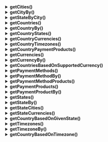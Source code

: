 <details>
<summary><strong>getCities()</strong></summary>

## Purpose:
To retrieve a list of cities based on a specified state.

## Expected Arguments:
### Total: 2

1. **Value**:
   - **Description**: The state information used to get the cities list. By default, this will take the ID of the state.
   - **Type**: Mixed (integer or string)
   - **Required**: Yes

2. **Column**:
   - **Description**: The column name to compare with or check. By default, this will consider `id` as the column.
   - **Type**: String
   - **Required**: No
   - **Default**: `id`

## Allowed Columns:
- `id`
- `name`

## Example Usage:

```php
// Using default parameters
$cities = $this->getCities($stateId);

// Specifying a column to compare with
$cities = $this->getCities($stateName, 'name');
```
</details>


<details>
<summary><strong>getCityBy()</strong></summary>

## Purpose:
To retrieve or fetch a city based on a specified property and value.

## Expected Arguments:
### Total: 2

1. **Value**:
   - **Description**: The city information used to get the city object. By default, this will take the ID of the city.
   - **Type**: Mixed (integer or string)
   - **Required**: Yes

2. **Column**:
   - **Description**: The column name to compare with or check. By default, this will consider `id` as the column.
   - **Type**: String
   - **Required**: No
   - Default: `id`

## Allowed Columns:
- `id`
- `name`

## Example Usage:

```php
// Using default parameters
$cities = $this->getCityBy($cityId);

// Specifying a column to compare with
$cities = $this->getCityBy($cityName, 'name');
```
</details>

<details>
<summary><strong>getStateByCity()</strong></summary>

## Purpose:
To retrieve or fetch a state based on a specified city property and value.

## Expected Arguments:
### Total: 2

1. **Value**:
   - **Description**: The city information used to get the state object. By default, this will take the ID of the city.
   - **Type**: Mixed (integer or string)
   - **Required**: Yes

2. **Column**:
   - **Description**: The column name to compare with or check. By default, this will consider `id` as the column.
   - **Type**: String
   - **Required**: No
   - Default: `id`

## Allowed Columns:
- `id`
- `name`

## Example Usage:

```php
// Using default parameters
$cities = $this->getStateByCity($cityId);

// Specifying a column to compare with
$cities = $this->getStateByCity($cityName, 'name');
```
</details>

<details>
<summary><strong>getCountries()</strong></summary>

## Purpose:
To retrieve or fetch list of countries.

## Expected Arguments:
### Total: 0

## Example Usage:

```php
// Using default parameters
$cities = $this->getCountries();
```
</details>

<details>
<summary><strong>getCountryBy()</strong></summary>

## Purpose:
To retrieve or fetch a country based on a specified property and value.

## Expected Arguments:
### Total: 2

1. **Value**:
   - **Description**: The country information used to get the country object. By default, this will take the ID of the country.
   - **Type**: Mixed (integer or string)
   - **Required**: Yes

2. **Column**:
   - **Description**: The column name to compare with or check. By default, this will consider `id` as the column.
   - **Type**: String
   - **Required**: No
   - Default: `id`

## Allowed Columns:
- `id`
- `name`
- `iso3`
- `iso2`
- `phone_code`
- `native`
- `capital`
- `tld` (top-level domain)

## Example Usage:

```php
// Using default parameters
$cities = $this->getCountryBy($countryId);

// Specifying a column to compare with
$cities = $this->getCountryBy($countryName, 'name');

// Specifying a column to compare with
$cities = $this->getCountryBy($countryCode, 'iso2');
```
</details>

<details>
<summary><strong>getCountryStates()</strong></summary>

## Purpose:
To retrieve country states based on a specified property and value.

## Expected Arguments:
### Total: 2

1. **Value**:
   - **Description**: The country information used to get the country states. By default, this will take the ID of the country.
   - **Type**: Mixed (integer or string)
   - **Required**: Yes

2. **Column**:
   - **Description**: The column name to compare with or check. By default, this will consider `id` as the column.
   - **Type**: String
   - **Required**: No
   - Default: `id`

## Allowed Columns:
- `id`
- `name`
- `iso3`
- `iso2`
- `phone_code`
- `native`
- `capital`
- `tld` (top-level domain)

## Example Usage:

```php
// Using default parameters
$cities = $this->getCountryStates($countryId);

// Specifying a column to compare with
$cities = $this->getCountryStates($countryName, 'name');

// Specifying a column to compare with
$cities = $this->getCountryStates($countryCode, 'iso2');
```
</details>

<details>
<summary><strong>getCountryCurrencies()</strong></summary>

## Purpose:
To retrieve country currencies based on a specified property and value.

## Expected Arguments:
### Total: 2

1. **Value**:
   - **Description**: The country information used to get the country currencies. By default, this will take the ID of the country.
   - **Type**: Mixed (integer or string)
   - **Required**: Yes

2. **Column**:
   - **Description**: The column name to compare with or check. By default, this will consider `id` as the column.
   - **Type**: String
   - **Required**: No
   - Default: `id`

## Allowed Columns:
- `id`
- `name`
- `iso3`
- `iso2`
- `phone_code`
- `native`
- `capital`
- `tld` (top-level domain)

## Example Usage:

```php
// Using default parameters
$cities = $this->getCountryCurrencies($countryId);

// Specifying a column to compare with
$cities = $this->getCountryCurrencies($countryName, 'name');

// Specifying a column to compare with
$cities = $this->getCountryCurrencies($countryCode, 'iso2');
```
</details>

<details>
<summary><strong>getCountryTimezones()</strong></summary>

## Purpose:
To retrieve country timezones based on a specified property and value.

## Expected Arguments:
### Total: 2

1. **Value**:
   - **Description**: The country information used to get the country timezones. By default, this will take the ID of the country.
   - **Type**: Mixed (integer or string)
   - **Required**: Yes

2. **Column**:
   - **Description**: The column name to compare with or check. By default, this will consider `id` as the column.
   - **Type**: String
   - **Required**: No
   - Default: `id`

## Allowed Columns:
- `id`
- `name`
- `iso3`
- `iso2`
- `phone_code`
- `native`
- `capital`
- `tld` (top-level domain)

## Example Usage:

```php
// Using default parameters
$cities = $this->getCountryTimezones($countryId);

// Specifying a column to compare with
$cities = $this->getCountryTimezones($countryName, 'name');

// Specifying a column to compare with
$cities = $this->getCountryTimezones($countryCode, 'iso2');
```
</details>

<details>
<summary><strong>getCountryPaymentProducts()</strong></summary>

## Purpose:
To retrieve country payment products based on a specified property and value.

## Expected Arguments:
### Total: 2

1. **Value**:
   - **Description**: The country information used to get the country payment products. By default, this will take the ID of the country.
   - **Type**: Mixed (integer or string)
   - **Required**: Yes

2. **Column**:
   - **Description**: The column name to compare with or check. By default, this will consider `id` as the column.
   - **Type**: String
   - **Required**: No
   - Default: `id`

## Allowed Columns:
- `id`
- `name`
- `iso3`
- `iso2`
- `phone_code`
- `native`
- `capital`
- `tld` (top-level domain)

## Example Usage:

```php
// Using default parameters
$cities = $this->getCountryPaymentProducts($countryId);

// Specifying a column to compare with
$cities = $this->getCountryPaymentProducts($countryName, 'name');

// Specifying a column to compare with
$cities = $this->getCountryPaymentProducts($countryCode, 'iso2');
```
</details>

<details>
<summary><strong>getCurrencies()</strong></summary>

## Purpose:
To retrieve currencies.

## Expected Arguments:
### Total: 0

## Example Usage:

```php
// Using default parameters
$cities = $this->getCurrencies();
```
</details>

<details>
<summary><strong>getCurrencyBy()</strong></summary>

## Purpose:
To retrieve currency based on a specified property and value.

## Expected Arguments:
### Total: 2

1. **Value**:
   - **Description**: The currency information used to get the currency object. By default, this will take the ID of the currency.
   - **Type**: Mixed (integer or string)
   - **Required**: Yes

2. **Column**:
   - **Description**: The column name to compare with or check. By default, this will consider `id` as the column.
   - **Type**: String
   - **Required**: No
   - Default: `id`

## Allowed Columns:
- `id`
- `code`

## Example Usage:

```php
// Using default parameters
$cities = $this->getCurrencyBy($currencyId);

// Specifying a column to compare with
$cities = $this->getCurrencyBy($currencyName, 'code');
```
</details>

<details>
<summary><strong>getCountriesBasedOnSupportedCurrency()</strong></summary>

## Purpose:
To retrieve supported countries based on a specified currency property and value.

## Expected Arguments:
### Total: 2

1. **Value**:
   - **Description**: The currency information used to get the currency supported countries. By default, this will take the ID of the currency.
   - **Type**: Mixed (integer or string)
   - **Required**: Yes

2. **Column**:
   - **Description**: The column name to compare with or check. By default, this will consider `id` as the column.
   - **Type**: String
   - **Required**: No
   - Default: `id`

## Allowed Columns:
- `id`
- `code`

## Example Usage:

```php
// Using default parameters
$cities = $this->getCountriesBasedOnSupportedCurrency($currencyId);

// Specifying a column to compare with
$cities = $this->getCountriesBasedOnSupportedCurrency($currencyName, 'code');
```
</details>

<details>
<summary><strong>getPaymentMethods()</strong></summary>

## Purpose:
To retrieve payment methods.

## Expected Arguments:
### Total: 0

## Example Usage:

```php
// Using default parameters
$cities = $this->getPaymentMethods();
```
</details>

<details>
<summary><strong>getPaymentMethodBy()</strong></summary>

## Purpose:
To retrieve payment methods based on a specified payment method property and value.

## Expected Arguments:
### Total: 2

1. **Value**:
   - **Description**: The payment method information used to get the payment methods. By default, this will take the ID of the payment method.
   - **Type**: Mixed (integer or string)
   - **Required**: Yes

2. **Column**:
   - **Description**: The column name to compare with or check. By default, this will consider `id` as the column.
   - **Type**: String
   - **Required**: No
   - Default: `id`

## Allowed Columns:
- `id`
- `code`

## Example Usage:

```php
// Using default parameters
$cities = $this->getPaymentMethodBy($paymentMethodId);

// Specifying a column to compare with
$cities = $this->getPaymentMethodBy($paymentMethodName, 'code');
```
</details>

<details>
<summary><strong>getPaymentMethodProducts()</strong></summary>

## Purpose:
To retrieve payment method products with logos based on a specified payment method property and value.

## Expected Arguments:
### Total: 2

1. **Value**:
   - **Description**: The payment method information used to get the payment method products. By default, this will take the ID of the payment method.
   - **Type**: Mixed (integer or string)
   - **Required**: Yes

2. **Column**:
   - **Description**: The column name to compare with or check. By default, this will consider `id` as the column.
   - **Type**: String
   - **Required**: No
   - Default: `id`

## Allowed Columns:
- `id`
- `code`

## Example Usage:

```php
// Using default parameters
$cities = $this->getPaymentMethodProducts($paymentMethodId);

// Specifying a column to compare with
$cities = $this->getPaymentMethodProducts($paymentMethodName, 'code');
```
</details>

<details>
<summary><strong>getPaymentProducts()</strong></summary>

## Purpose:
To retrieve payment products with logos.

## Expected Arguments:
### Total: 0

## Example Usage:

```php
// Using default parameters
$cities = $this->getPaymentProducts();
```
</details>

<details>
<summary><strong>getPaymentProductBy()</strong></summary>

## Purpose:
To retrieve payment products with logos based on a specified payment product property and value.

## Expected Arguments:
### Total: 2

1. **Value**:
   - **Description**: The payment product information used to get the payment product. By default, this will take the ID of the payment product.
   - **Type**: Mixed (integer or string)
   - **Required**: Yes

2. **Column**:
   - **Description**: The column name to compare with or check. By default, this will consider `id` as the column.
   - **Type**: String
   - **Required**: No
   - Default: `id`

## Allowed Columns:
- `id`
- `name`
- `code`

## Example Usage:

```php
// Using default parameters
$cities = $this->getPaymentProductBy($paymentProductId);

// Specifying a column to compare with
$cities = $this->getPaymentProductBy($paymentProductName, 'code');
```
</details>

<details>
<summary><strong>getStates()</strong></summary>

## Purpose:
To retrieve states.

## Expected Arguments:
### Total: 0

## Example Usage:

```php
// Using default parameters
$cities = $this->getStates($paymentProductId);
```
</details>

<details>
<summary><strong>getStateBy()</strong></summary>

## Purpose:
To retrieve state based on a specified state property and value.

## Expected Arguments:
### Total: 2

1. **Value**:
   - **Description**: The state information used to get the state object. By default, this will take the ID of the state.
   - **Type**: Mixed (integer or string)
   - **Required**: Yes

2. **Column**:
   - **Description**: The column name to compare with or check. By default, this will consider `id` as the column.
   - **Type**: String
   - **Required**: No
   - Default: `id`

## Allowed Columns:
- `id`
- `name`
- `code`

## Example Usage:

```php
// Using default parameters
$cities = $this->getStateBy($stateId);

// Specifying a column to compare with
$cities = $this->getStateBy($stateName, 'code');
```
</details>

<details>
<summary><strong>getStateCities()</strong></summary>

## Purpose:
To retrieve state cities based on a specified state property and value.

## Expected Arguments:
### Total: 2

1. **Value**:
   - **Description**: The state information used to get the state cities list. By default, this will take the ID of the state.
   - **Type**: Mixed (integer or string)
   - **Required**: Yes

2. **Column**:
   - **Description**: The column name to compare with or check. By default, this will consider `id` as the column.
   - **Type**: String
   - **Required**: No
   - Default: `id`

## Allowed Columns:
- `id`
- `name`
- `code`

## Example Usage:

```php
// Using default parameters
$cities = $this->getStateCities($stateId);

// Specifying a column to compare with
$cities = $this->getStateCities($stateName, 'code');
```
</details>

<details>
<summary><strong>getStateCurrencies()</strong></summary>

## Purpose:
To retrieve state currencies based on a specified state property and value.

## Expected Arguments:
### Total: 2

1. **Value**:
   - **Description**: The state information used to get the state currencies list. By default, this will take the ID of the state.
   - **Type**: Mixed (integer or string)
   - **Required**: Yes

2. **Column**:
   - **Description**: The column name to compare with or check. By default, this will consider `id` as the column.
   - **Type**: String
   - **Required**: No
   - Default: `id`

## Allowed Columns:
- `id`
- `name`
- `code`

## Example Usage:

```php
// Using default parameters
$cities = $this->getStateCurrencies($stateId);

// Specifying a column to compare with
$cities = $this->getStateCurrencies($stateName, 'code');
```
</details>

<details>
<summary><strong>getCountryBasedOnGivenState()</strong></summary>

## Purpose:
To retrieve state country based on a specified state property and value.

## Expected Arguments:
### Total: 2

1. **Value**:
   - **Description**: The state information used to get the state country. By default, this will take the ID of the state.
   - **Type**: Mixed (integer or string)
   - **Required**: Yes

2. **Column**:
   - **Description**: The column name to compare with or check. By default, this will consider `id` as the column.
   - **Type**: String
   - **Required**: No
   - Default: `id`

## Allowed Columns:
- `id`
- `name`
- `code`

## Example Usage:

```php
// Using default parameters
$cities = $this->getCountryBasedOnGivenState($stateId);

// Specifying a column to compare with
$cities = $this->getCountryBasedOnGivenState($stateName, 'code');
```
</details>

<details>
<summary><strong>getTimezones()</strong></summary>

## Purpose:
To retrieve timezones.

## Expected Arguments:
### Total: 0

## Example Usage:

```php
// Using default parameters
$cities = $this->getTimezones();
```
</details>

<details>
<summary><strong>getTimezoneBy()</strong></summary>

## Purpose:
To retrieve timezone based on a specified state property and value.

## Expected Arguments:
### Total: 2

1. **Value**:
   - **Description**: The timezone information used to get the timezone object. By default, this will take the ID of the timezone.
   - **Type**: Mixed (integer or string)
   - **Required**: Yes

2. **Column**:
   - **Description**: The column name to compare with or check. By default, this will consider `id` as the column.
   - **Type**: String
   - **Required**: No
   - Default: `id`

## Allowed Columns:
- `id`
- `zone_name`
- `abbreviation`
- `tz_name`

## Example Usage:

```php
// Using default parameters
$cities = $this->timezone($timezoneId);

// Specifying a column to compare with
$cities = $this->timezone($timezoneAbbreviation, 'abbreviation');
```
</details>

<details>
<summary><strong>getCountryBasedOnTimezone()</strong></summary>

## Purpose:
To retrieve timezone country based on a specified timezone property and value.

## Expected Arguments:
### Total: 2

1. **Value**:
   - **Description**: The timezone information used to get the timezone country. By default, this will take the ID of the timezone.
   - **Type**: Mixed (integer or string)
   - **Required**: Yes

2. **Column**:
   - **Description**: The column name to compare with or check. By default, this will consider `id` as the column.
   - **Type**: String
   - **Required**: No
   - Default: `id`

## Allowed Columns:
- `id`
- `zone_name`
- `abbreviation`
- `tz_name`

## Example Usage:

```php
// Using default parameters
$cities = $this->getCountryBasedOnTimezone($timezoneId);

// Specifying a column to compare with
$cities = $this->getCountryBasedOnTimezone($timezoneAbbreviation, 'abbreviation');
```php
</details>
